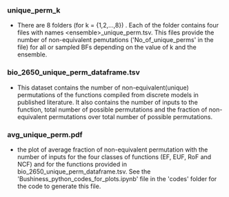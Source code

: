 ### unique_perm_k
- There are 8 folders (for k = {1,2,...,8}) . Each of the folder contains four files with names \<ensemble\>_unique_perm.tsv. This files
  provide the number of non-equivalent pemutations ('No_of_unique_perms' in the file) for all or sampled BFs depending on the value of k
  and the ensemble.
### bio_2650_unique_perm_dataframe.tsv
- This dataset contains the number of non-equivalent(unique) permutations of the functions compiled from discrete models in published literature. It also contains the number of inputs to the function, total number of possible permutations and the fraction of non-equivalent
permutations over total number of possible permutations.
### avg_unique_perm.pdf
- the plot of average fraction of non-equivalent permutation with the number of inputs for the four classes of functions (EF, EUF, RoF and NCF) and for the functions provided in bio_2650_unique_perm_dataframe.tsv. See the 'Bushiness_python_codes_for_plots.ipynb' file in the 'codes' folder for the code to generate this file.

